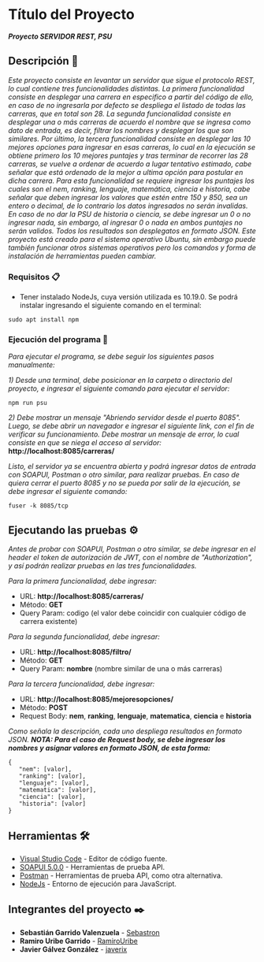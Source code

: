 # Título del Proyecto

**_Proyecto SERVIDOR REST, PSU_**

## Descripción 🚀

_Este proyecto consiste en levantar un servidor que sigue el protocolo REST,_ 
_lo cual contiene tres funcionalidades distintas. La primera funcionalidad_
_consiste en desplegar una carrera en especifico a partir del código de ello,_
_en caso de no ingresarla por defecto se despliega el listado de todas las_
_carreras, que en total son 28._
_La segunda funcionalidad consiste en desplegar una o más carreras de acuerdo_ 
_el nombre que se ingresa como dato de entrada, es decir, filtrar los nombres_
_y desplegar los que son similares._
_Por último, la tercera funcionalidad consiste en desplegar las 10 mejores opciones_
_para ingresar en esas carreras, lo cual en la ejecución se obtiene primero los 10_
_mejores puntajes y tras terminar de recorrer las 28 carreras, se vuelve a ordenar_
_de acuerdo a lugar tentativo estimado, cabe señalar que está ordenado de la mejor_
_a ultima opción para postular en dicha carrera. Para esta funcionalidad se requiere_
_ingresar los puntajes los cuales son el nem, ranking, lenguaje, matemática, ciencia_
_e historia, cabe señalar que deben ingresar los valores que estén entre 150 y 850,_
_sea un entero o decimal, de lo contrario los datos ingresados no serán invalidas._
_En caso de no dar la PSU de historia o ciencia, se debe ingresar un 0 o no ingresar nada,_
_sin embargo, al ingresar 0 o nada en ambos puntajes no serán validos._
_Todos los resultados son desplegatos en formato JSON. Este proyecto está creado_
_para el sistema operativo Ubuntu, sin embargo puede también funcionar otros sistemas_
_operativos pero los comandos y forma de instalación de herramientas pueden cambiar._ 

### Requisitos 📋

* Tener instalado NodeJs, cuya versión utilizada es 10.19.0. Se podrá instalar ingresando el siguiente comando en el terminal:
```
sudo apt install npm
```

### Ejecución del programa 🔧

_Para ejecutar el programa, se debe seguir los siguientes pasos manualmente:_

_1) Desde una terminal, debe posicionar en la carpeta o directorio del proyecto, e ingresar el siguiente comando para ejecutar el servidor:_
```
npm run psu
```
_2) Debe mostrar un mensaje "Abriendo servidor desde el puerto 8085". Luego, se debe abrir un navegador_ 
   _e ingresar el siguiente link, con el fin de verificar su funcionamiento. Debe mostrar un mensaje de_
   _error, lo cual consiste en que se niega el acceso al servidor:_ 
   **http://localhost:8085/carreras/**

_Listo, el servidor ya se encuentra abierta y podrá ingresar datos_
_de entrada con SOAPUI, Postman o otro similar, para realizar pruebas._
_En caso de quiera cerrar el puerto 8085 y no se pueda por salir de la ejecución, se debe ingresar el siguiente comando:_
```
fuser -k 8085/tcp
```

## Ejecutando las pruebas ⚙️

_Antes de probar con SOAPUI, Postman o otro similar, se debe ingresar en el header el token de autorización de JWT,_
_con el nombre de "Authorization", y así podrán realizar pruebas en las tres funcionalidades._

_Para la primera funcionalidad, debe ingresar:_
* URL: **http://localhost:8085/carreras/**
* Método: **GET**
* Query Param: codigo (el valor debe coincidir con cualquier código de carrera existente)

_Para la segunda funcionalidad, debe ingresar:_
* URL: **http://localhost:8085/filtro/**
* Método: **GET**
* Query Param: **nombre** (nombre similar de una o más carreras)

_Para la tercera funcionalidad, debe ingresar:_
* URL: **http://localhost:8085/mejoresopciones/**
* Método: **POST**
* Request Body: **nem**, **ranking**, **lenguaje**, **matematica**, **ciencia** e **historia** 

_Como señala la descripción, cada uno despliega resultados en formato JSON._
_**NOTA: Para el caso de Request body, se debe ingresar los nombres y asignar valores en formato JSON, de esta forma:**_

```
{
   "nem": [valor],
   "ranking": [valor],
   "lenguaje": [valor],
   "matematica": [valor],
   "ciencia": [valor],
   "historia": [valor]
}
```

## Herramientas 🛠️

* [Visual Studio Code](https://code.visualstudio.com/) - Editor de código fuente.
* [SOAPUI 5.0.0](https://www.soapui.org/downloads/soapui/) - Herramientas de prueba API.
* [Postman](https://www.postman.com/) - Herramientas de prueba API, como otra alternativa.
* [NodeJs](https://nodejs.org/es/) - Entorno de ejecución para JavaScript.

## Integrantes del proyecto ✒️

* **Sebastián Garrido Valenzuela** - [Sebastron](https://github.com/Sebastron)
* **Ramiro Uribe Garrido** - [RamiroUribe](https://github.com/RamiroUribe)
* **Javier Gálvez González** - [javerix](https://github.com/javerix)

